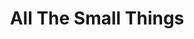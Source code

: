---
ee_id_thing: '4250'
site: '1'
type: '2'
inv_num: 2014-078
url: 2014-078-all-the-small-things-edition
title: All The Small Things
year: '2014'
display_year: '2014'
medium: Xerox and hand stamp on paper
dims: ''
pitch: ''
ps: ''
live_url: ''
related: ''
youtube: ''
related_code: ''
imgs: all-the-small-things-2014-078-database-2-ih.jpg
subheading: "(Edition)"
download: ''
add_credit: ''
commission: ''
layout: things-i-made
---